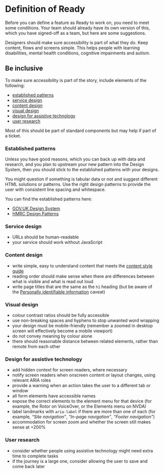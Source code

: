 # Definition of Ready

Before you can define a feature as Ready to work on, you need to meet some conditions. Your team should already have its own version of this, which you have signed-off as a team, but here are some suggestions.

Designers should make sure accessibility is part of what they do. Keep content, flows and screens simple. This helps people with learning disabilities, mental health conditions, cognitive impairments and autism.

## Be inclusive

To make sure accessibility is part of the story, include elements of the following:

- [established patterns](#established-patterns)
- [service design](#service-design)
- [content design](#content-design)
- [visual design](#visual-design)
- [design for assistive technology](#design-for-assistive-technology)
- [user research](#user-research)

Most of this should be part of standard components but may help if part of a ticket.

### Established patterns

Unless you have good reasons, which you can back up with data and research, and you plan to upstream your new pattern into the Design System, then you should stick to the established patterns with your designs.

You might question if something is tabular data or not and suggest different HTML solutions or patterns. Use the right design patterns to provide the user with consistent line spacing and whitespace.

You can find the established patterns here:

- [GOV.UK Design System](https://design-system.service.gov.uk/)
- [HMRC Design Patterns](https://design.tax.service.gov.uk/hmrc-design-patterns/)

### Service design

- URLs should be human-readable
- your service should work without JavaScript

### Content design

- write simple, easy to understand content that meets the [content style guide](https://www.gov.uk/guidance/style-guide/a-to-z-of-gov-uk-style)
- reading order should make sense when there are differences between what is visible and what is read out loud
- write page titles that are the same as the `h1` heading (but be aware of the [Personally identifiable information](https://design.tax.service.gov.uk/hmrc-design-patterns/page-title/#personally-identifiable-information) caveat)

### Visual design

- colour contrast ratios should be fully accessible
- use non-breaking spaces and hyphens to stop unwanted word wrapping
- your design must be mobile-friendly (remember a zoomed in desktop screen will effectively become a mobile viewport)
- do not convey meaning by colour alone
- there should reasonable distance between related elements, rather than remote from each other

### Design for assistive technology

- add hidden context for screen readers, where necessary
- notify screen readers when onscreen content or layout changes, using relevant ARIA roles
- provide a warning when an action takes the user to a different tab or window
- all form elements have accessible names
- expose the correct elements to the element menu for that device (for example, the Rotor on VoiceOver, or the Elements menu on NVDA)
- label landmarks with `aria-label` if there are more than one of each (for example, *“Site navigation”*, *“In-page navigation”*, *“Footer navigation”*)
- accommodation for screen zoom and whether the screen still makes sense at +200%

### User research

- consider whether people using assistive technology might need extra time to complete tasks
- if the journey is a large one, consider allowing the user to save and come back later

